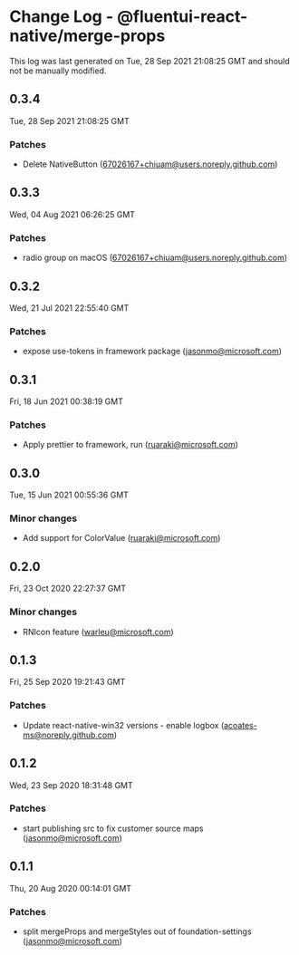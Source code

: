 # Change Log - @fluentui-react-native/merge-props

This log was last generated on Tue, 28 Sep 2021 21:08:25 GMT and should not be manually modified.

<!-- Start content -->

## 0.3.4

Tue, 28 Sep 2021 21:08:25 GMT

### Patches

- Delete NativeButton (67026167+chiuam@users.noreply.github.com)

## 0.3.3

Wed, 04 Aug 2021 06:26:25 GMT

### Patches

- radio group on macOS (67026167+chiuam@users.noreply.github.com)

## 0.3.2

Wed, 21 Jul 2021 22:55:40 GMT

### Patches

- expose use-tokens in framework package (jasonmo@microsoft.com)

## 0.3.1

Fri, 18 Jun 2021 00:38:19 GMT

### Patches

- Apply prettier to framework, run (ruaraki@microsoft.com)

## 0.3.0

Tue, 15 Jun 2021 00:55:36 GMT

### Minor changes

- Add support for ColorValue (ruaraki@microsoft.com)

## 0.2.0

Fri, 23 Oct 2020 22:27:37 GMT

### Minor changes

- RNIcon feature (warleu@microsoft.com)

## 0.1.3

Fri, 25 Sep 2020 19:21:43 GMT

### Patches

- Update react-native-win32 versions - enable logbox (acoates-ms@noreply.github.com)

## 0.1.2

Wed, 23 Sep 2020 18:31:48 GMT

### Patches

- start publishing src to fix customer source maps (jasonmo@microsoft.com)

## 0.1.1

Thu, 20 Aug 2020 00:14:01 GMT

### Patches

- split mergeProps and mergeStyles out of foundation-settings (jasonmo@microsoft.com)
